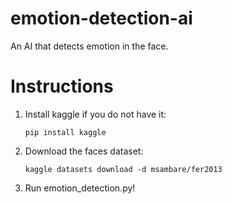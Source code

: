 
# emotion-detection-ai

An AI that detects emotion in the face.

  

# Instructions

  

1. Install kaggle if you do not have it:

  

	```pip install kaggle```

2. Download the faces dataset:

  

	```kaggle datasets download -d msambare/fer2013```

3. Run emotion_detection.py!